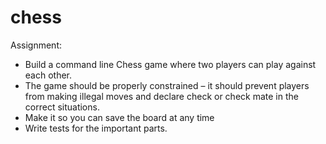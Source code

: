 # chess
Assignment:

 - Build a command line Chess game where two players can play against each other.
 - The game should be properly constrained – it should prevent players from making illegal moves and declare check or      check mate in the correct situations.
 - Make it so you can save the board at any time
 - Write tests for the important parts.
